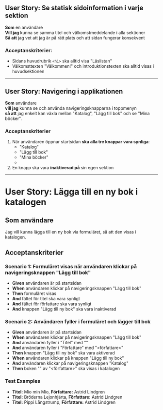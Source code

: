 ## User Story: Se statisk sidoinformation i varje sektion

**Som** en användare  
**Vill jag** kunna se samma titel och välkomstmeddelande i alla sektioner  
**Så att** jag vet att jag är på rätt plats och att sidan fungerar konsekvent

### Acceptanskriterier:
- Sidans huvudrubrik `<h1>` ska alltid visa "Läslistan"
- Välkomsttexten "Välkommen!" och introduktionstexten ska alltid visas i huvudsektionen

---

## User Story: Navigering i applikationen

**Som** användare  
**vill jag** kunna se och använda navigeringsknapparna i toppmenyn  
**så att** jag enkelt kan växla mellan "Katalog", "Lägg till bok" och se "Mina böcker".

### Acceptanskriterier

1. När användaren öppnar startsidan **ska alla tre knappar vara synliga**:
   - "Katalog"
   - "Lägg till bok"
   - "Mina böcker"
   - 
2. En knapp ska vara **inaktiverad på** sin egen sektion

---

# User Story: Lägga till en ny bok i katalogen

## Som användare
Jag vill kunna lägga till en ny bok via formuläret, 
så att den visas i katalogen.

## Acceptanskriterier

### Scenario 1: Formuläret visas när användaren klickar på navigeringsknappen "Lägg till bok"
- **Given** användaren är på startsidan
- **When** användaren klickar på navigeringsknappen "Lägg till bok"
- **Then** formuläret visas
- **And** fältet för titel ska vara synligt
- **And** fältet för författare ska vara synligt
- **And** knappen "Lägg till ny bok" ska vara inaktiverad

### Scenario 2: Användaren fyller i formuläret och lägger till bok
- **Given** användaren är på startsidan
- **When** användaren klickar på navigeringsknappen "Lägg till bok"
- **And** användaren fyller i "Titel" med "<titel>"
- **And** användaren fyller i "Författare" med "<författare>"
- **Then** knappen "Lägg till ny bok" ska vara aktiverad
- **When** användaren klickar på knappen "Lägg till ny bok"
- **And** användaren klickar på navigeringsknappen "Katalog"
- **Then** boken "<titel>" av "<författare>" ska visas i katalogen

### Test Examples
- **Titel:** Mio min Mio, **Författare:** Astrid Lindgren
- **Titel:** Bröderna Lejonhjärta, **Författare:** Astrid Lindgren
- **Titel:** Pippi Långstrump, **Författare:** Astrid Lindgren